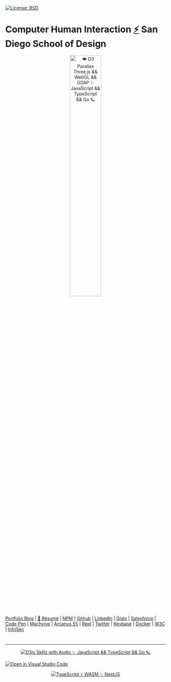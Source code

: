 [![License: BSD](https://badgen.net/badge/license/BSD/orange)](https://opensource.org/licenses/BSD-3-Clause)
# Computer Human Interaction [⚡](https://www.thescottkrause.com/categories/ux/) San Diego School of Design

<p align="center">
  <a target="_blank" href="https://neodigm.github.io/chi_capstone_prototype1/">
  <img src="https://neodigm.github.io/chi_capstone_prototype1/neodigm_mobile_app_invision_chi_capstone.png" title="🦄 AWS Amplify && GraphQL && TypeScript && Go  🍰" alt="👁️ D3 Parallax Three.js && WebGL && GSAP ✨ JavaScript && TypeScript && Go 🪐"
       style="width: 44%">
  </a>
</p>

#
[Portfolio Blog](https://thescottkrause.com/categories/ux/) |
[🚀 Résumé](https://thescottkrause.com/Arcanus_Scott_C_Krause_2020.pdf) |
[NPM](https://www.npmjs.com/~neodigm) |
[Github](https://github.com/neodigm) |
[LinkedIn](https://www.linkedin.com/in/neodigm55/) |
[Gists](https://gist.github.com/neodigm?direction=asc&sort=created) |
[Salesforce](https://trailblazer.me/id/skrause) |
[Code Pen](https://codepen.io/neodigm24) |
[Machvive](https://machvive.com/) |
[Arcanus 55](https://www.Arcanus55.com/?trusted55=A55PV2) |
[Repl](https://repl.it/@neodigm) |
[Twitter](https://twitter.com/neodigm24) |
[Keybase](https://keybase.io/neodigm) |
[Docker](https://hub.docker.com/u/neodigm) |
[W3C](https://www.w3.org/users/123844) |
[InfoSec](https://arcanus55.medium.com/offline-vs-cloud-password-managers-51b1fbebe301)
#
---
<p align="center">
  <a target="_blank" href="https://thescottkrause.com/d3_datavis_skills.html">
  <img src="https://repository-images.githubusercontent.com/178555357/2b6ad880-7aa0-11ea-8dde-63e70187e3e9" title="D3js Skillz with Audio ✨ JavaScript && TypeScript && Go 🪐">
  </a>
</p>
																	     

[![Open in Visual Studio Code](https://open.vscode.dev/badges/open-in-vscode.svg)](https://open.vscode.dev/neodigm/vivid_vector_alphabet)
<p align="center">
	<a target="_blank" href="https://www.thescottkrause.com">
		<img src="https://neodigm.github.io/pan-fried-monkey-fisticuffs/thescottkrause_contact_card.png" title="TypeScript ⚡ WASM ✨ NestJS">
	</a>
</p>
